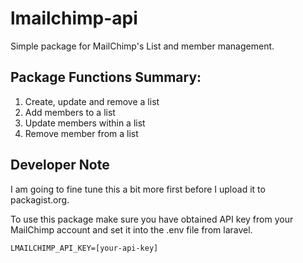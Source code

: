 # lmailchimp-api

Simple package for MailChimp's List and member management.

## Package Functions Summary:

1. Create, update and remove a list
2. Add members to a list
3. Update members within a list
4. Remove member from a list

## Developer Note
I am going to fine tune this a bit more first before I upload it to packagist.org.

To use this package make sure you have obtained API key from your MailChimp account and set it into the .env file from laravel.

```
LMAILCHIMP_API_KEY=[your-api-key]
```
